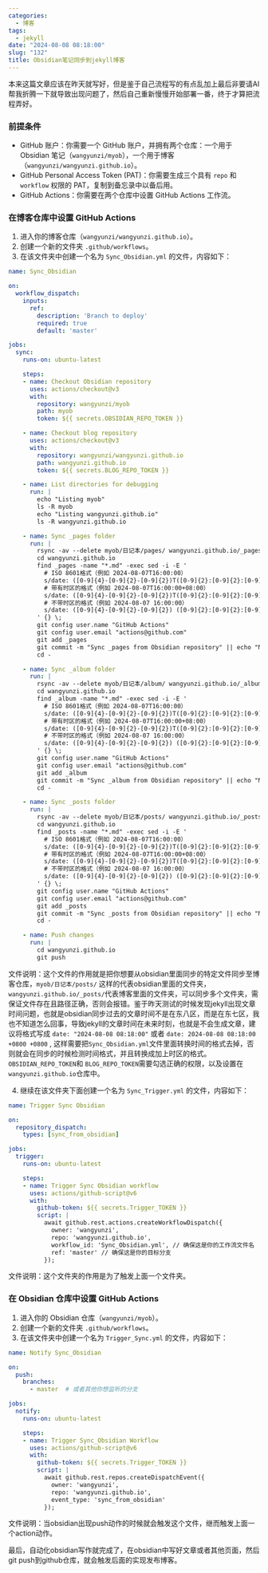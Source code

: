 ```yaml
---
categories:
  - 博客
tags:
  - jekyll
date: "2024-08-08 08:18:00"
slug: "132"
title: Obsidian笔记同步到jekyll博客
---
```


本来这篇文章应该在昨天就写好，但是鉴于自己流程写的有点乱加上最后非要请AI 帮我折腾一下就导致出现问题了，然后自己重新慢慢开始部署一番，终于才算把流程弄好。

### 前提条件
- GitHub 账户：你需要一个 GitHub 账户，并拥有两个仓库：一个用于 Obsidian 笔记（`wangyunzi/myob`），一个用于博客（`wangyunzi/wangyunzi.github.io`）。
- GitHub Personal Access Token (PAT)：你需要生成三个具有 `repo` 和 `workflow` 权限的 PAT，复制到备忘录中以备后用。
- GitHub Actions：你需要在两个仓库中设置 GitHub Actions 工作流。

### 在博客仓库中设置 GitHub Actions
1. 进入你的博客仓库（`wangyunzi/wangyunzi.github.io`）。
2. 创建一个新的文件夹 `.github/workflows`。
3. 在该文件夹中创建一个名为 `Sync_Obsidian.yml` 的文件，内容如下：

```yaml
name: Sync_Obsidian

on:
  workflow_dispatch:
    inputs:
      ref:
        description: 'Branch to deploy'
        required: true
        default: 'master'

jobs:
  sync:
    runs-on: ubuntu-latest

    steps:
    - name: Checkout Obsidian repository
      uses: actions/checkout@v3
      with:
        repository: wangyunzi/myob
        path: myob
        token: ${{ secrets.OBSIDIAN_REPO_TOKEN }}

    - name: Checkout blog repository
      uses: actions/checkout@v3
      with:
        repository: wangyunzi/wangyunzi.github.io
        path: wangyunzi.github.io
        token: ${{ secrets.BLOG_REPO_TOKEN }}

    - name: List directories for debugging
      run: |
        echo "Listing myob"
        ls -R myob
        echo "Listing wangyunzi.github.io"
        ls -R wangyunzi.github.io

    - name: Sync _pages folder
      run: |
        rsync -av --delete myob/日记本/pages/ wangyunzi.github.io/_pages/
        cd wangyunzi.github.io
        find _pages -name "*.md" -exec sed -i -E '
          # ISO 8601格式（例如 2024-08-07T16:00:00）
          s/date: ([0-9]{4}-[0-9]{2}-[0-9]{2})T([0-9]{2}:[0-9]{2}:[0-9]{2})([+-][0-9]{2}:[0-9]{2}|)/date: \1 \2 +0800/
          # 带有时区的格式（例如 2024-08-07T16:00:00+08:00）
          s/date: ([0-9]{4}-[0-9]{2}-[0-9]{2})T([0-9]{2}:[0-9]{2}:[0-9]{2})[+-][0-9]{2}:[0-9]{2}/date: \1 \2 +0800/
          # 不带时区的格式（例如 2024-08-07 16:00:00）
          s/date: ([0-9]{4}-[0-9]{2}-[0-9]{2}) ([0-9]{2}:[0-9]{2}:[0-9]{2})/date: \1 \2 +0800/
        ' {} \;
        git config user.name "GitHub Actions"
        git config user.email "actions@github.com"
        git add _pages
        git commit -m "Sync _pages from Obsidian repository" || echo "No changes in _pages"
        cd -

    - name: Sync _album folder
      run: |
        rsync -av --delete myob/日记本/album/ wangyunzi.github.io/_album/
        cd wangyunzi.github.io
        find _album -name "*.md" -exec sed -i -E '
          # ISO 8601格式（例如 2024-08-07T16:00:00）
          s/date: ([0-9]{4}-[0-9]{2}-[0-9]{2})T([0-9]{2}:[0-9]{2}:[0-9]{2})([+-][0-9]{2}:[0-9]{2}|)/date: \1 \2 +0800/
          # 带有时区的格式（例如 2024-08-07T16:00:00+08:00）
          s/date: ([0-9]{4}-[0-9]{2}-[0-9]{2})T([0-9]{2}:[0-9]{2}:[0-9]{2})[+-][0-9]{2}:[0-9]{2}/date: \1 \2 +0800/
          # 不带时区的格式（例如 2024-08-07 16:00:00）
          s/date: ([0-9]{4}-[0-9]{2}-[0-9]{2}) ([0-9]{2}:[0-9]{2}:[0-9]{2})/date: \1 \2 +0800/
        ' {} \;
        git config user.name "GitHub Actions"
        git config user.email "actions@github.com"
        git add _album
        git commit -m "Sync _album from Obsidian repository" || echo "No changes in _album"
        cd -

    - name: Sync _posts folder
      run: |
        rsync -av --delete myob/日记本/posts/ wangyunzi.github.io/_posts/
        cd wangyunzi.github.io
        find _posts -name "*.md" -exec sed -i -E '
          # ISO 8601格式（例如 2024-08-07T16:00:00）
          s/date: ([0-9]{4}-[0-9]{2}-[0-9]{2})T([0-9]{2}:[0-9]{2}:[0-9]{2})([+-][0-9]{2}:[0-9]{2}|)/date: \1 \2 +0800/
          # 带有时区的格式（例如 2024-08-07T16:00:00+08:00）
          s/date: ([0-9]{4}-[0-9]{2}-[0-9]{2})T([0-9]{2}:[0-9]{2}:[0-9]{2})[+-][0-9]{2}:[0-9]{2}/date: \1 \2 +0800/
          # 不带时区的格式（例如 2024-08-07 16:00:00）
          s/date: ([0-9]{4}-[0-9]{2}-[0-9]{2}) ([0-9]{2}:[0-9]{2}:[0-9]{2})/date: \1 \2 +0800/
        ' {} \;
        git config user.name "GitHub Actions"
        git config user.email "actions@github.com"
        git add _posts
        git commit -m "Sync _posts from Obsidian repository" || echo "No changes in _posts"
        cd -

    - name: Push changes
      run: |
        cd wangyunzi.github.io
        git push
```
文件说明：这个文件的作用就是把你想要从obsidian里面同步的特定文件同步至博客仓库，`myob/日记本/posts/` 这样的代表obsidian里面的文件夹，`wangyunzi.github.io/_posts/`代表博客里面的文件夹，可以同步多个文件夹，需保证文件存在且路径正确，否则会报错。鉴于昨天测试的时候发现jekyll出现文章时间问题，也就是obsidian同步过去的文章时间不是在东八区，而是在东七区，我也不知道怎么回事，导致jekyll的文章时间在未来时刻，也就是不会生成文章，建议将格式写成 `date: "2024-08-08 08:18:00"` 或者 `date: 2024-08-08 08:18:00 +0800 +0800` , 这样需要把`Sync_Obsidian.yml`文件里面转换时间的格式去掉，否则就会在同步的时候检测时间格式，并且转换成加上时区的格式。`OBSIDIAN_REPO_TOKEN`和 `BLOG_REPO_TOKEN`需要勾选正确的权限，以及设置在`wangyunzi.github.io`仓库中。

4. 继续在该文件夹下面创建一个名为 `Sync_Trigger.yml` 的文件，内容如下：
```yaml
name: Trigger Sync Obsidian

on:
  repository_dispatch:
    types: [sync_from_obsidian]

jobs:
  trigger:
    runs-on: ubuntu-latest

    steps:
    - name: Trigger Sync Obsidian workflow
      uses: actions/github-script@v6
      with:
        github-token: ${{ secrets.Trigger_TOKEN }}
        script: |
          await github.rest.actions.createWorkflowDispatch({
            owner: 'wangyunzi',
            repo: 'wangyunzi.github.io',
            workflow_id: 'Sync_Obsidian.yml', // 确保这是你的工作流文件名
            ref: 'master' // 确保这是你的目标分支
          });
```
文件说明：这个文件夹的作用是为了触发上面一个文件夹。

### 在 Obsidian 仓库中设置 GitHub Actions

1. 进入你的 Obsidian 仓库（`wangyunzi/myob`）。
2. 创建一个新的文件夹 `.github/workflows`。
3. 在该文件夹中创建一个名为 `Trigger_Sync.yml` 的文件，内容如下：
```yaml
name: Notify Sync_Obsidian

on:
  push:
    branches:
      - master  # 或者其他你想监听的分支

jobs:
  notify:
    runs-on: ubuntu-latest

    steps:
    - name: Trigger Sync_Obsidian Workflow
      uses: actions/github-script@v6
      with:
        github-token: ${{ secrets.Trigger_TOKEN }}
        script: |
          await github.rest.repos.createDispatchEvent({
            owner: 'wangyunzi',
            repo: 'wangyunzi.github.io',
            event_type: 'sync_from_obsidian'
          });

```
文件说明：当obsidian出现push动作的时候就会触发这个文件，继而触发上面一个action动作。

最后，自动化obsidian写作就完成了，在obsidian中写好文章或者其他页面，然后git push到github仓库，就会触发后面的实现发布博客。